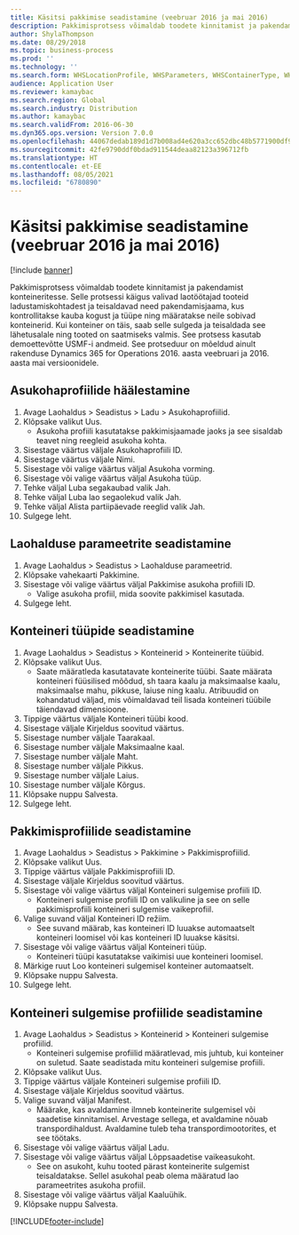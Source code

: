 ```yaml
---
title: Käsitsi pakkimise seadistamine (veebruar 2016 ja mai 2016)
description: Pakkimisprotsess võimaldab toodete kinnitamist ja pakendamist konteineritesse.
author: ShylaThompson
ms.date: 08/29/2018
ms.topic: business-process
ms.prod: ''
ms.technology: ''
ms.search.form: WHSLocationProfile, WHSParameters, WHSContainerType, WHSPackProfile, WHSCloseContainerProfile, InventLocationIdLookup, UnitOfMeasureLookup
audience: Application User
ms.reviewer: kamaybac
ms.search.region: Global
ms.search.industry: Distribution
ms.author: kamaybac
ms.search.validFrom: 2016-06-30
ms.dyn365.ops.version: Version 7.0.0
ms.openlocfilehash: 44067dedab189d1d7b008ad4e620a3cc652dbc48b5771900df972020096d1a40
ms.sourcegitcommit: 42fe9790ddf0bdad911544deaa82123a396712fb
ms.translationtype: HT
ms.contentlocale: et-EE
ms.lasthandoff: 08/05/2021
ms.locfileid: "6780890"
---
```

# <a name="set-up-manual-packing-february-2016--may-2016"></a>Käsitsi pakkimise seadistamine (veebruar 2016 ja mai 2016)

[!include [banner](../../includes/banner.md)]

Pakkimisprotsess võimaldab toodete kinnitamist ja pakendamist konteineritesse. Selle protsessi käigus valivad laotöötajad tooteid ladustamiskohtadest ja teisaldavad need pakendamisjaama, kus kontrollitakse kauba kogust ja tüüpe ning määratakse neile sobivad konteinerid. Kui konteiner on täis, saab selle sulgeda ja teisaldada see lähetusalale ning tooted on saatmiseks valmis. See protsess kasutab demoettevõtte USMF-i andmeid. See protseduur on mõeldud ainult rakenduse Dynamics 365 for Operations 2016. aasta veebruari ja 2016. aasta mai versioonidele.


## <a name="set-up-location-profiles"></a>Asukohaprofiilide häälestamine
1. Avage Laohaldus > Seadistus > Ladu > Asukohaprofiilid.
2. Klõpsake valikut Uus.
    * Asukoha profiili kasutatakse pakkimisjaamade jaoks ja see sisaldab teavet ning reegleid asukoha kohta.  
3. Sisestage väärtus väljale Asukohaprofiili ID.
4. Sisestage väärtus väljale Nimi.
5. Sisestage või valige väärtus väljal Asukoha vorming.
6. Sisestage või valige väärtus väljal Asukoha tüüp.
7. Tehke väljal Luba segakaubad valik Jah.
8. Tehke väljal Luba lao segaolekud valik Jah.
9. Tehke väljal Alista partiipäevade reeglid valik Jah.
10. Sulgege leht.

## <a name="set-up-warehouse-management-parameters"></a>Laohalduse parameetrite seadistamine 
1. Avage Laohaldus > Seadistus > Laohalduse parameetrid.
2. Klõpsake vahekaarti Pakkimine.
3. Sisestage või valige väärtus väljal Pakkimise asukoha profiili ID.
    * Valige asukoha profiil, mida soovite pakkimisel kasutada.  
4. Sulgege leht.

## <a name="set-up-container-types"></a>Konteineri tüüpide seadistamine
1. Avage Laohaldus > Seadistus > Konteinerid > Konteinerite tüübid.
2. Klõpsake valikut Uus.
    * Saate määratleda kasutatavate konteinerite tüübi. Saate määrata konteineri füüsilised mõõdud, sh taara kaalu ja maksimaalse kaalu, maksimaalse mahu, pikkuse, laiuse ning kaalu.  Atribuudid on kohandatud väljad, mis võimaldavad teil lisada konteineri tüübile täiendavad dimensioone.     
3. Tippige väärtus väljale Konteineri tüübi kood.
4. Sisestage väljale Kirjeldus soovitud väärtus.
5. Sisestage number väljale Taarakaal.
6. Sisestage number väljale Maksimaalne kaal.
7. Sisestage number väljale Maht.
8. Sisestage number väljale Pikkus.
9. Sisestage number väljale Laius.
10. Sisestage number väljale Kõrgus.
11. Klõpsake nuppu Salvesta.
12. Sulgege leht.

## <a name="set-up-packing-profiles"></a>Pakkimisprofiilide seadistamine
1. Avage Laohaldus > Seadistus > Pakkimine > Pakkimisprofiilid.
2. Klõpsake valikut Uus.
3. Tippige väärtus väljale Pakkimisprofiili ID.
4. Sisestage väljale Kirjeldus soovitud väärtus.
5. Sisestage või valige väärtus väljal Konteineri sulgemise profiili ID.
    * Konteineri sulgemise profiili ID on valikuline ja see on selle pakkimisprofiili konteineri sulgemise vaikeprofiil.  
6. Valige suvand väljal Konteineri ID režiim.
    * See suvand määrab, kas konteineri ID luuakse automaatselt konteineri loomisel või kas konteineri ID luuakse käsitsi.  
7. Sisestage või valige väärtus väljal Konteineri tüüp.
    * Konteineri tüüpi kasutatakse vaikimisi uue konteineri loomisel.  
8. Märkige ruut Loo konteineri sulgemisel konteiner automaatselt.
9. Klõpsake nuppu Salvesta.
10. Sulgege leht.

## <a name="set-up-container-closing-profiles"></a>Konteineri sulgemise profiilide seadistamine
1. Avage Laohaldus > Seadistus > Konteinerid > Konteineri sulgemise profiilid.
    * Konteineri sulgemise profiilid määratlevad, mis juhtub, kui konteiner on suletud. Saate seadistada mitu konteineri sulgemise profiili.       
2. Klõpsake valikut Uus.
3. Tippige väärtus väljale Konteineri sulgemise profiili ID.
4. Sisestage väljale Kirjeldus soovitud väärtus.
5. Valige suvand väljal Manifest.
    * Määrake, kas avaldamine ilmneb konteinerite sulgemisel või saadetise kinnitamisel. Arvestage sellega, et avaldamine nõuab transpordihaldust. Avaldamine tuleb teha transpordimootorites, et see töötaks.  
6. Sisestage või valige väärtus väljal Ladu.
7. Sisestage või valige väärtus väljal Lõppsaadetise vaikeasukoht.
    * See on asukoht, kuhu tooted pärast konteinerite sulgemist teisaldatakse. Sellel asukohal peab olema määratud lao parameetrites asukoha profiil.  
8. Sisestage või valige väärtus väljal Kaaluühik.
9. Klõpsake nuppu Salvesta.



[!INCLUDE[footer-include](../../../includes/footer-banner.md)]